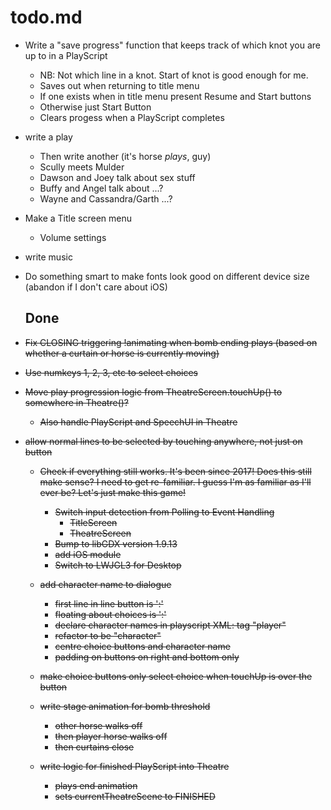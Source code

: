 # todo.md

  + Write a "save progress" function that keeps track of which knot you are
    up to in a PlayScript
      - NB: Not which line in a knot. Start of knot is good enough for me.
      - Saves out when returning to title menu
      - If one exists when in title menu present Resume and Start buttons
      - Otherwise just Start Button
      - Clears progess when a PlayScript completes
    
  + write a play
      - Then write another (it's horse *plays*, guy)
      - Scully meets Mulder
      - Dawson and Joey talk about sex stuff
      - Buffy and Angel talk about ...?
      - Wayne and Cassandra/Garth ...?
    
  + Make a Title screen menu
      - Volume settings
  
  + write music

+ Do something smart to make fonts look good on different device size
  (abandon if I don't care about iOS)
  
  ## Done

+ ~~Fix CLOSING triggering !animating when bomb ending plays (based on
  whether a curtain or horse is currently moving)~~

+ ~~Use numkeys 1, 2, 3, etc to select choices~~

+ ~~Move play progression logic from TheatreScreen.touchUp() to somewhere
  in Theatre()?~~
    - ~~Also handle PlayScript and SpeechUI in Theatre~~

+ ~~allow normal lines to be selected by touching anywhere, not just on
  button~~

  + ~~Check if everything still works. It's been since 2017! Does this still
    make sense? I need to get re-familiar.
    I guess I'm as familiar as I'll ever be? Let's just make this game!~~
      - ~~Switch input detection from Polling to Event Handling~~
          - ~~TitleScreen~~
          - ~~TheatreScreen~~
      - ~~Bump to libGDX version 1.9.13~~
      - ~~add iOS module~~  
      - ~~Switch to LWJGL3 for Desktop~~

  + ~~add character name to dialogue~~
      - ~~first line in line button is '<character>:'~~
      - ~~floating about choices is '<character>:'~~
      - ~~declare character names in playscript XML: tag "player"~~
      - ~~refactor to be "character"~~
      - ~~centre choice buttons and character name~~
      - ~~padding on buttons on right and bottom only~~

  + ~~make choice buttons only select choice when touchUp is over the button~~
  
  + ~~write stage animation for bomb threshold~~
      - ~~other horse walks off~~
      - ~~then player horse walks off~~
      - ~~then curtains close~~
      
  + ~~write logic for finished PlayScript into Theatre~~
      - ~~plays end animation~~
      - ~~sets currentTheatreScene to FINISHED~~
      
